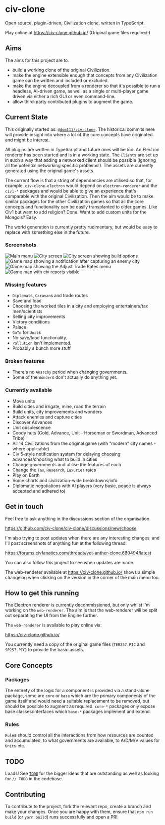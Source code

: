 # civ-clone

Open source, plugin-driven, Civilization clone, written in TypeScript.

Play online at https://civ-clone.github.io/ (Original game files required!)

## Aims

The aims for this project are to:

- build a working clone of the original Civilization.
- make the engine extensible enough that concepts from any Civilization game can be written and included or excluded.
- make the engine decoupled from a renderer so that it's possible to run a headless, AI-driven game, as well as a single
  or multi-player game driven via either a rich GUI or even command-line.
- allow third-party contributed plugins to augment the game.

## Current State

This originally started as: [`@dom111/civ-clone`](https://github.com/dom111/civ-clone). The historical commits here will
provide insight into where a lot of the core concepts have originated and might be interest.

All plugins are written in TypeScript and future ones will be too. An Electron renderer has been started and is in a
working state. The `Client`s are set up in such a way that adding a networked client should be possible (ignoring all
the potential networking specific problems!). The assets are currently generated using the original game's assets.

The current flow is that a string of dependencies are utilised so that, for example, `civ-clone-electron` would depend
on `electron-renderer` and the `civ1-*` packages and would be able to give an experience that's comparable with the
original Civilization. Then the aim would be to make similar packages for the other Civilization games so that all the
core concepts and functionality can be easily transplanted to older games. Like Civ1 but want to add religion? Done.
Want to add custom units for the Mongols? Easy.

The world generation is currently pretty rudimentary, but would be easy to replace with something else in the future.

### Screenshots

![Main menu](https://github.com/civ-clone/civ-clone/blob/master/Screenshots/main-menu.png?raw=true)
![City screen](https://github.com/civ-clone/civ-clone/blob/master/Screenshots/city-screen.png?raw=true)
![City screen showing build options](https://github.com/civ-clone/civ-clone/blob/master/Screenshots/city-build.png?raw=true)
![Game map showing a notification after capturing an enemy city](https://github.com/civ-clone/civ-clone/blob/master/Screenshots/city-capture.png?raw=true)
![Game map showing the Adjust Trade Rates menu](https://github.com/civ-clone/civ-clone/blob/master/Screenshots/adjust-trade-rates.png?raw=true)
![Game map with civ reports visible](https://github.com/civ-clone/civ-clone/blob/master/Screenshots/civ-reports.png?raw=true)

### Missing features

- `Diplomat`s, `Caravan`s and trade routes
- Save and load
- Choosing the worked tiles in a city and employing entertainers/tax men/scientists
- Selling city improvements
- Victory conditions
- Palace
- `GoTo` for `Unit`s
- No save/load functionality.
- `Pollution` isn't implemented.
- Probably a bunch more stuff

### Broken features

- There's no `Anarchy` period when changing governments.
- Some of the `Wonder`s don't actually do anything yet.

### Currently available

- Move units
- Build cities and irrigate, mine, road the terrain
- Build units, city improvements and wonders
- Attack enemies and capture cities
- Discover Advances
- Unit obsolescence
- Goody huts (Gold, Advance, Unit - Horseman or Swordman, Advanced Tribe)
- All 14 Civilizations from the original game (with "modern" city names - where applicable)
- Civ 5-style notification system for delaying choosing advances/choosing what to build in cities
- Change governments and utilise the features of each
- Change the `Tax`, `Research`, `Luxuries` rates
- Play on Earth
- Some charts and civilization-wide breakdowns/info
- Diplomatic negotiations with AI players (very basic, peace is always accepted and adhered to)

## Get in touch

Feel free to ask anything in the discussions section of the organisation:

https://github.com/civ-clone/civ-clone/discussions/new/choose

I'm also trying to post updates when there are any interesting changes, and I'll post screenshots of anything fun at the
following thread:

https://forums.civfanatics.com/threads/yet-anther-clone.680494/latest

You can also follow this project to see when updates are made.

The web-renderer available at https://civ-clone.github.io/ shows a simple changelog when clicking on the version in the
corner of the main menu too.

## How to get this running

The Electron renderer is currently decommissioned, but only whilst I'm working on the `web-renderer`. The aim is that
the web-renderer will be split out separating the UI from the Engine further.

The `web-renderer` is available to play online via:

https://civ-clone.github.io/

You currently need a copy of the original game files (`TER257.PIC` and `SP257.PIC`) to provide the basic assets.

## Core Concepts

### Packages

The entirety of the logic for a component is provided via a stand-alone package, some are `core` or `base` which are the
primary components of the game itself and would need a suitable replacement to be removed, but should be possible to
augment as required. `core-*` packages only expose base classes/interfaces which `base-*` packages implement and extend.

### Rules

`Rule`s should control all the interactions from how resources are counted and accumulated, to what governments are
available, to A/D/M/V values for `Unit`s etc. 

## TODO

Loads! See [`TODO`](https://github.com/civ-clone/civ-clone/blob/master/TODO.md) for the bigger ideas that are
outstanding as well as looking for `// TODO` in the codebase.

## Contributing

To contribute to the project, fork the relevant repo, create a branch and make your changes. Once you are happy with
them, ensure that `npm run build` (or `yarn build`) runs successfully and open a PR!
